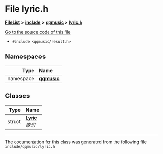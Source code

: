 

# File lyric.h



[**FileList**](files.md) **>** [**include**](dir_d44c64559bbebec7f509842c48db8b23.md) **>** [**qqmusic**](dir_d63c0418b33b823a308efea67b8f3df2.md) **>** [**lyric.h**](lyric_8h.md)

[Go to the source code of this file](lyric_8h_source.md)



* `#include <qqmusic/result.h>`













## Namespaces

| Type | Name |
| ---: | :--- |
| namespace | [**qqmusic**](namespaceqqmusic.md) <br> |


## Classes

| Type | Name |
| ---: | :--- |
| struct | [**Lyric**](structqqmusic_1_1Lyric.md) <br>_歌词_  |



















































------------------------------
The documentation for this class was generated from the following file `include/qqmusic/lyric.h`

